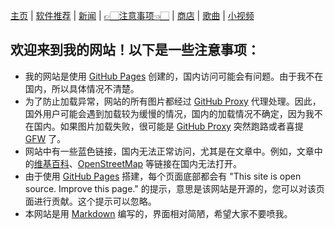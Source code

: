 [主页](./) | [软件推荐](./software) | [新闻](./news) | [👉🏻注意事项👈🏻](./notes) | [商店](./shop) | [歌曲](./songs) | [小视频](./videos)

## 欢迎来到我的网站！以下是一些注意事项：
- 我的网站是使用 [GitHub Pages](https://pages.github.com/) 创建的，国内访问可能会有问题。由于我不在国内，所以具体情况不清楚。
- 为了防止加载异常，网站的所有图片都经过 [GitHub Proxy](https://mirror.ghproxy.com/) 代理处理。因此，国外用户可能会遇到加载较为缓慢的情况，国内的加载情况不确定，因为我不在国内。如果图片加载失败，很可能是 [GitHub Proxy](https://mirror.ghproxy.com/) 突然跑路或者喜提 [GFW](https://zh.m.wikipedia.org/wiki/%E9%98%B2%E7%81%AB%E9%95%BF%E5%9F%8E) 了。
- 网站中有一些蓝色链接，国内无法正常访问，尤其是在文章中。例如，文章中的[维基百科](https://zh.m.wikipedia.org/wiki/Wikipedia:%E9%A6%96%E9%A1%B5)、[OpenStreetMap](https://www.openstreetmap.org/about) 等链接在国内无法打开。
- 由于使用 [GitHub Pages](https://pages.github.com/) 搭建，每个页面底部都会有 "This site is open source. Improve this page." 的提示，意思是该网站是开源的，您可以对该页面进行贡献。这个提示可以忽略。
- 本网站是用 [Markdown](https://zh.m.wikipedia.org/wiki/Markdown) 编写的，界面相对简陋，希望大家不要喷我。